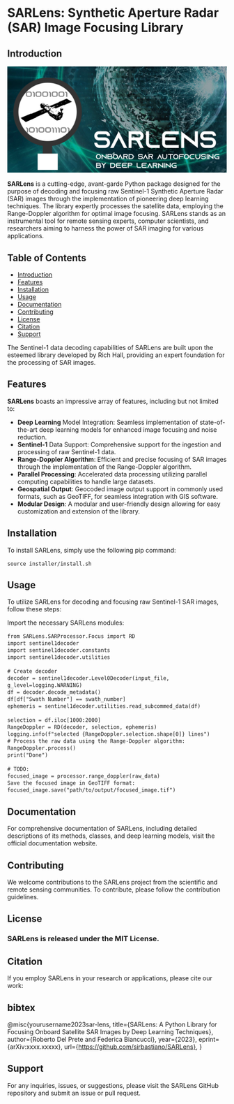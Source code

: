 # SARLens: Synthetic Aperture Radar (SAR) Image Focusing Library

## Introduction

<p align='center'>
<img src="SRC/sarlens_v0.png"
       alt="Image"
       style="width: 1200px;" />
</p>

**SARLens** is a cutting-edge, avant-garde Python package designed for the purpose of decoding and focusing raw Sentinel-1 Synthetic Aperture Radar (SAR) images through the implementation of pioneering deep learning techniques. The library expertly processes the satellite data, employing the Range-Doppler algorithm for optimal image focusing. SARLens stands as an instrumental tool for remote sensing experts, computer scientists, and researchers aiming to harness the power of SAR imaging for various applications.
## Table of Contents

- [Introduction](#Introduction)
- [Features](#features)
- [Installation](#installation)
- [Usage](#usage)
- [Documentation](#documentation)
- [Contributing](#contributing)
- [License](#license)
- [Citation](#citation)
- [Support](#support)

The Sentinel-1 data decoding capabilities of SARLens are built upon the esteemed library developed by Rich Hall, providing an expert foundation for the processing of SAR images.





## Features

**SARLens** boasts an impressive array of features, including but not limited to:

+ **Deep Learning** Model Integration: Seamless implementation of state-of-the-art deep learning models for enhanced image focusing and noise reduction.
+ **Sentinel-1** Data Support: Comprehensive support for the ingestion and processing of raw Sentinel-1 data.
+ **Range-Doppler Algorithm**: Efficient and precise focusing of SAR images through the implementation of the Range-Doppler algorithm.
+ **Parallel Processing**: Accelerated data processing utilizing parallel computing capabilities to handle large datasets.
+ **Geospatial Output**: Geocoded image output support in commonly used formats, such as GeoTIFF, for seamless integration with GIS software.
+ **Modular Design**: A modular and user-friendly design allowing for easy customization and extension of the library.

## Installation


To install SARLens, simply use the following pip command:

```
source installer/install.sh
```

## Usage

To utilize SARLens for decoding and focusing raw Sentinel-1 SAR images, follow these steps:

Import the necessary SARLens modules:

```
from SARLens.SARProcessor.Focus import RD
import sentinel1decoder
import sentinel1decoder.constants
import sentinel1decoder.utilities

# Create decoder
decoder = sentinel1decoder.Level0Decoder(input_file, g_level=logging.WARNING)
df = decoder.decode_metadata()
df[df["Swath Number"] == swath_number]
ephemeris = sentinel1decoder.utilities.read_subcommed_data(df)

selection = df.iloc[1000:2000] 
RangeDoppler = RD(decoder, selection, ephemeris)
logging.info(f"selected {RangeDoppler.selection.shape[0]} lines")
# Process the raw data using the Range-Doppler algorithm:
RangeDoppler.process()
print("Done")

# TODO:
focused_image = processor.range_doppler(raw_data)
Save the focused image in GeoTIFF format:
focused_image.save("path/to/output/focused_image.tif")
```

## Documentation

For comprehensive documentation of SARLens, including detailed descriptions of its methods, classes, and deep learning models, visit the official documentation website.

## Contributing

We welcome contributions to the SARLens project from the scientific and remote sensing communities. To contribute, please follow the contribution guidelines.

## License

### SARLens is released under the MIT License.

## Citation

If you employ SARLens in your research or applications, please cite our work:

## bibtex
@misc{yourusername2023sar-lens,
  title={SARLens: A Python Library for Focusing Onboard Satellite SAR Images by Deep Learning Techniques},
  author={Roberto Del Prete and Federica Biancucci},
  year={2023},
  eprint={arXiv:xxxx.xxxxx},
  url={https://github.com/sirbastiano/SARLens},
}

## Support

For any inquiries, issues, or suggestions, please visit the SARLens GitHub repository and submit an issue or pull request.

